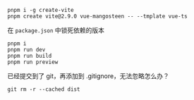 ```
pnpm i -g create-vite
pnpm create vite@2.9.0 vue-mangosteen -- --tmplate vue-ts
```

在 `package.json` 中锁死依赖的版本

```
pnpm i
pnpm run dev
pnpm run build
pnpm run preview
```

已经提交到了 git，再添加到 .gitignore，无法忽略怎么办？
```
git rm -r --cached dist
```
